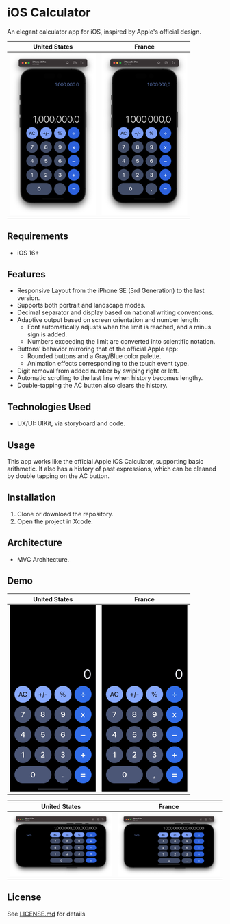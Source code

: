 #  iOS Calculator 

An elegant calculator app for iOS, inspired by Apple's official design.

|United States|France|
|--|--|
|<img src="Resources/iPhone-14-Pro-Portrait-USA.png" width="200">|<img src="Resources/iPhone-14-Pro-Portrait-FRA.png" width="200">|

## Requirements

* iOS 16+

## Features

* Responsive Layout from the iPhone SE (3rd Generation) to the last version.
* Supports both portrait and landscape modes.
* Decimal separator and display based on national writing conventions.
* Adaptive output based on screen orientation and number length:
    * Font automatically adjusts when the limit is reached, and a minus sign is added.
    * Numbers exceeding the limit are converted into scientific notation.
* Buttons' behavior mirroring that of the official Apple app:
	* Rounded buttons and a Gray/Blue color palette.
    * Animation effects corresponding to the touch event type.
* Digit removal from added number by swiping right or left.
* Automatic scrolling to the last line when history becomes lengthy.
* Double-tapping the AC button also clears the history.

## Technologies Used

* UX/UI: UIKit, via storyboard and code.

## Usage

This app works like the official Apple iOS Calculator, supporting basic arithmetic.
It also has a history of past expressions, which can be cleaned by double tapping on the AC button.

## Installation

1. Clone or download the repository.
2. Open the project in Xcode.

## Architecture

* MVC Architecture.

## Demo

|United States|France|
|--|--|
|<img src="Resources/Demo-iPhone-14-Pro-Portrait-USA.gif" width="200">|<img src="Resources/Demo-iPhone-14-Pro-Portrait-FRA.gif" width="200">|

|United States|France|
|--|--|
|<img src="Resources/iPhone-14-Pro-Landscape-USA.png" width="300">|<img src="Resources/iPhone-14-Pro-Landscape-FRA.png" width="300">|

## License

See [LICENSE.md](LICENSE.md) for details
